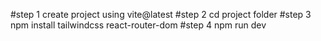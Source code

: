 #step 1
create project using vite@latest 
#step 2
cd project folder
#step 3
npm install tailwindcss react-router-dom
#step 4
npm run dev
